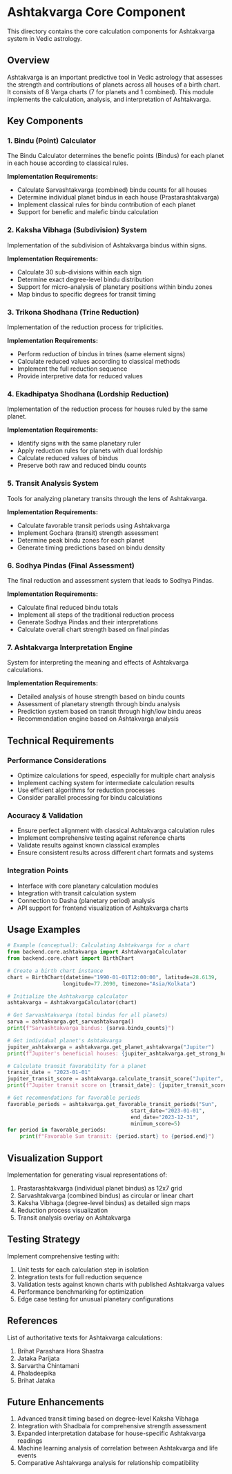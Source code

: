 # Ashtakvarga Core Component

This directory contains the core calculation components for Ashtakvarga system in Vedic astrology.

## Overview

Ashtakvarga is an important predictive tool in Vedic astrology that assesses the strength and contributions of planets across all houses of a birth chart. It consists of 8 Varga charts (7 for planets and 1 combined). This module implements the calculation, analysis, and interpretation of Ashtakvarga.

## Key Components

### 1. Bindu (Point) Calculator

The Bindu Calculator determines the benefic points (Bindus) for each planet in each house according to classical rules.

**Implementation Requirements:**
- Calculate Sarvashtakvarga (combined) bindu counts for all houses
- Determine individual planet bindus in each house (Prastarashtakvarga)
- Implement classical rules for bindu contribution of each planet
- Support for benefic and malefic bindu calculation

### 2. Kaksha Vibhaga (Subdivision) System

Implementation of the subdivision of Ashtakvarga bindus within signs.

**Implementation Requirements:**
- Calculate 30 sub-divisions within each sign
- Determine exact degree-level bindu distribution
- Support for micro-analysis of planetary positions within bindu zones
- Map bindus to specific degrees for transit timing

### 3. Trikona Shodhana (Trine Reduction)

Implementation of the reduction process for triplicities.

**Implementation Requirements:**
- Perform reduction of bindus in trines (same element signs)
- Calculate reduced values according to classical methods
- Implement the full reduction sequence
- Provide interpretive data for reduced values

### 4. Ekadhipatya Shodhana (Lordship Reduction)

Implementation of the reduction process for houses ruled by the same planet.

**Implementation Requirements:**
- Identify signs with the same planetary ruler
- Apply reduction rules for planets with dual lordship
- Calculate reduced values of bindus
- Preserve both raw and reduced bindu counts

### 5. Transit Analysis System

Tools for analyzing planetary transits through the lens of Ashtakvarga.

**Implementation Requirements:**
- Calculate favorable transit periods using Ashtakvarga
- Implement Gochara (transit) strength assessment
- Determine peak bindu zones for each planet
- Generate timing predictions based on bindu density

### 6. Sodhya Pindas (Final Assessment)

The final reduction and assessment system that leads to Sodhya Pindas.

**Implementation Requirements:**
- Calculate final reduced bindu totals
- Implement all steps of the traditional reduction process
- Generate Sodhya Pindas and their interpretations
- Calculate overall chart strength based on final pindas

### 7. Ashtakvarga Interpretation Engine

System for interpreting the meaning and effects of Ashtakvarga calculations.

**Implementation Requirements:**
- Detailed analysis of house strength based on bindu counts
- Assessment of planetary strength through bindu analysis
- Prediction system based on transit through high/low bindu areas
- Recommendation engine based on Ashtakvarga analysis

## Technical Requirements

### Performance Considerations
- Optimize calculations for speed, especially for multiple chart analysis
- Implement caching system for intermediate calculation results
- Use efficient algorithms for reduction processes
- Consider parallel processing for bindu calculations

### Accuracy & Validation
- Ensure perfect alignment with classical Ashtakvarga calculation rules
- Implement comprehensive testing against reference charts
- Validate results against known classical examples
- Ensure consistent results across different chart formats and systems

### Integration Points
- Interface with core planetary calculation modules
- Integration with transit calculation system
- Connection to Dasha (planetary period) analysis
- API support for frontend visualization of Ashtakvarga charts

## Usage Examples

```python
# Example (conceptual): Calculating Ashtakvarga for a chart
from backend.core.ashtakvarga import AshtakvargaCalculator
from backend.core.chart import BirthChart

# Create a birth chart instance
chart = BirthChart(datetime="1990-01-01T12:00:00", latitude=28.6139, 
                  longitude=77.2090, timezone="Asia/Kolkata")

# Initialize the Ashtakvarga calculator
ashtakvarga = AshtakvargaCalculator(chart)

# Get Sarvashtakvarga (total bindus for all planets)
sarva = ashtakvarga.get_sarvashtakvarga()
print(f"Sarvashtakvarga bindus: {sarva.bindu_counts}")

# Get individual planet's Ashtakvarga
jupiter_ashtakvarga = ashtakvarga.get_planet_ashtakvarga("Jupiter")
print(f"Jupiter's beneficial houses: {jupiter_ashtakvarga.get_strong_houses()}")

# Calculate transit favorability for a planet
transit_date = "2023-01-01"
jupiter_transit_score = ashtakvarga.calculate_transit_score("Jupiter", transit_date)
print(f"Jupiter transit score on {transit_date}: {jupiter_transit_score}/8")

# Get recommendations for favorable periods
favorable_periods = ashtakvarga.get_favorable_transit_periods("Sun", 
                                        start_date="2023-01-01", 
                                        end_date="2023-12-31",
                                        minimum_score=5)
for period in favorable_periods:
    print(f"Favorable Sun transit: {period.start} to {period.end}")
```

## Visualization Support

Implementation for generating visual representations of:

1. Prastarashtakvarga (individual planet bindus) as 12x7 grid
2. Sarvashtakvarga (combined bindus) as circular or linear chart
3. Kaksha Vibhaga (degree-level bindus) as detailed sign maps
4. Reduction process visualization
5. Transit analysis overlay on Ashtakvarga

## Testing Strategy

Implement comprehensive testing with:

1. Unit tests for each calculation step in isolation
2. Integration tests for full reduction sequence
3. Validation tests against known charts with published Ashtakvarga values
4. Performance benchmarking for optimization
5. Edge case testing for unusual planetary configurations

## References

List of authoritative texts for Ashtakvarga calculations:

1. Brihat Parashara Hora Shastra
2. Jataka Parijata
3. Sarvartha Chintamani
4. Phaladeepika
5. Brihat Jataka

## Future Enhancements

1. Advanced transit timing based on degree-level Kaksha Vibhaga
2. Integration with Shadbala for comprehensive strength assessment
3. Expanded interpretation database for house-specific Ashtakvarga readings
4. Machine learning analysis of correlation between Ashtakvarga and life events
5. Comparative Ashtakvarga analysis for relationship compatibility 